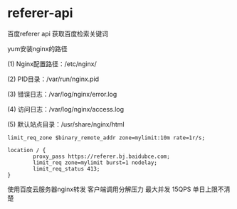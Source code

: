 # referer-api
百度referer api 获取百度检索关键词


yum安装nginx的路径

(1) Nginx配置路径：/etc/nginx/ 

(2) PID目录：/var/run/nginx.pid 

(3) 错误日志：/var/log/nginx/error.log 

(4) 访问日志：/var/log/nginx/access.log 

(5) 默认站点目录：/usr/share/nginx/html
    
    
    limit_req_zone $binary_remote_addr zone=mylimit:10m rate=1r/s;

    location / {
            proxy_pass https://referer.bj.baidubce.com;
            limit_req zone=mylimit burst=1 nodelay;
            limit_req_status 413;
    }
使用百度云服务器nginx转发  客户端调用分解压力
最大并发   15QPS 
单日上限不清楚
